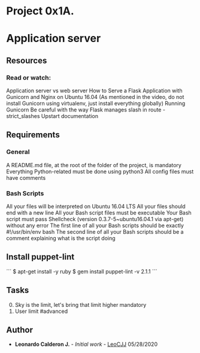 # Project 0x1A.

# Application server


## Resources

### Read or watch:

Application server vs web server
How to Serve a Flask Application with Gunicorn and Nginx on Ubuntu 16.04 (As mentioned in the video, do not install Gunicorn using virtualenv, just install everything globally)
Running Gunicorn
Be careful with the way Flask manages slash in route - strict_slashes
Upstart documentation


## Requirements

### General

A README.md file, at the root of the folder of the project, is mandatory
Everything Python-related must be done using python3
All config files must have comments

### Bash Scripts

All your files will be interpreted on Ubuntu 16.04 LTS
All your files should end with a new line
All your Bash script files must be executable
Your Bash script must pass Shellcheck (version 0.3.7-5~ubuntu16.04.1 via apt-get) without any error
The first line of all your Bash scripts should be exactly #!/usr/bin/env bash
The second line of all your Bash scripts should be a comment explaining what is the script doing


## Install puppet-lint
´´´
$ apt-get install -y ruby
$ gem install puppet-lint -v 2.1.1
´´´

## Tasks

 0. Sky is the limit, let's bring that limit higher mandatory
 1. User limit #advanced 

## Author

* **Leonardo Calderon J.** - *Initial work* - [LeoCJJ](https://github.com/leocjj)
05/28/2020

